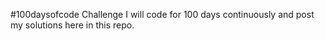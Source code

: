 #100daysofcode Challenge
I will code for 100 days continuously and post my solutions here in this repo.
